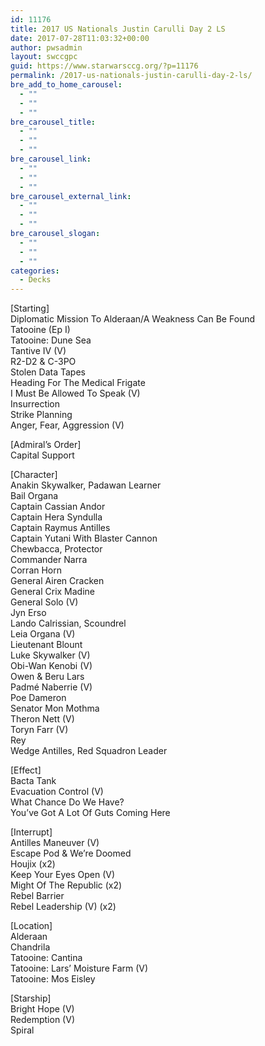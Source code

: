```yaml
---
id: 11176
title: 2017 US Nationals Justin Carulli Day 2 LS
date: 2017-07-28T11:03:32+00:00
author: pwsadmin
layout: swccgpc
guid: https://www.starwarsccg.org/?p=11176
permalink: /2017-us-nationals-justin-carulli-day-2-ls/
bre_add_to_home_carousel:
  - ""
  - ""
  - ""
bre_carousel_title:
  - ""
  - ""
  - ""
bre_carousel_link:
  - ""
  - ""
  - ""
bre_carousel_external_link:
  - ""
  - ""
  - ""
bre_carousel_slogan:
  - ""
  - ""
  - ""
categories:
  - Decks
---
```

[Starting]  
Diplomatic Mission To Alderaan/A Weakness Can Be Found  
Tatooine (Ep I)  
Tatooine: Dune Sea  
Tantive IV (V)  
R2-D2 & C-3PO  
Stolen Data Tapes  
Heading For The Medical Frigate  
I Must Be Allowed To Speak (V)  
Insurrection  
Strike Planning  
Anger, Fear, Aggression (V)

[Admiral&#8217;s Order]  
Capital Support

[Character]  
Anakin Skywalker, Padawan Learner  
Bail Organa  
Captain Cassian Andor  
Captain Hera Syndulla  
Captain Raymus Antilles  
Captain Yutani With Blaster Cannon  
Chewbacca, Protector  
Commander Narra  
Corran Horn  
General Airen Cracken  
General Crix Madine  
General Solo (V)  
Jyn Erso  
Lando Calrissian, Scoundrel  
Leia Organa (V)  
Lieutenant Blount  
Luke Skywalker (V)  
Obi-Wan Kenobi (V)  
Owen & Beru Lars  
Padmé Naberrie (V)  
Poe Dameron  
Senator Mon Mothma  
Theron Nett (V)  
Toryn Farr (V)  
Rey  
Wedge Antilles, Red Squadron Leader

[Effect]  
Bacta Tank  
Evacuation Control (V)  
What Chance Do We Have?  
You&#8217;ve Got A Lot Of Guts Coming Here

[Interrupt]  
Antilles Maneuver (V)  
Escape Pod & We&#8217;re Doomed  
Houjix (x2)  
Keep Your Eyes Open (V)  
Might Of The Republic (x2)  
Rebel Barrier  
Rebel Leadership (V) (x2)

[Location]  
Alderaan  
Chandrila  
Tatooine: Cantina  
Tatooine: Lars&#8217; Moisture Farm (V)  
Tatooine: Mos Eisley

[Starship]  
Bright Hope (V)  
Redemption (V)  
Spiral